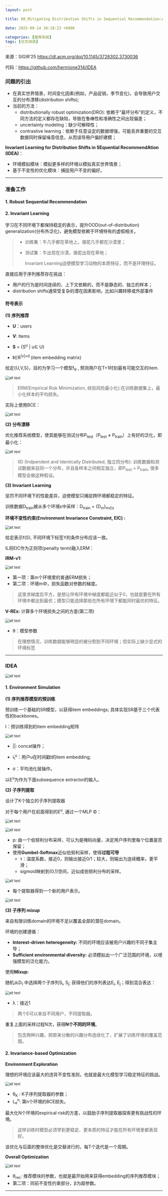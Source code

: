 ```yaml
---
layout: post

title: 08_Mitigating Distribution Shifts in Sequential Recommendation:An Invariance Perspective

date: 2025-09-14 10:18:23 +0900

categories: [推荐系统]
tags: [论文阅读]
---
```


来源：SIGIR‘25 https://dl.acm.org/doi/10.1145/3726302.3730036

代码：https://github.com/hermione314/IDEA

### 问题的引出

- 在真实世界情景，时间变化因素(例如，产品促销，季节变化)，会导致用户交互的分布漂移(distribution shifts);
- 当前的方法：
  - distributionally robust optimization(DRO): 依赖于“最坏分布”的定义，不同方法的定义都存在缺陷，导致在鲁棒性和准确性之间出现偏差；
  - uncertainty modeling：缺少可解释性；
  - contrastive learning：依赖于任意设定的数据增强，可能丢弃重要的交互数据同时保留噪音信息，从而误导用户偏好建模；

**Invariant  Learning for Distribution Shifts in SEquential RecommendAtion (IDEA)**：

- 环境模拟模块：模拟更多样的环境以模拟真实世界情景；
- 基于不变性的优化模块：捕捉用户不变的偏好。

****

### 准备工作

#### 1. Robust Sequential Recommendation

#### 2. Invariant Learning

学习在不同环境下都保持稳定的表示，提升OOD(out-of-distribution) generalization(分布外泛化)，避免模型依赖于环境特有的虚假相关。

> - 训练集：牛几乎都在草地上，骆驼几乎都在沙漠里；
>
> - 测试集：牛出现在沙漠，骆驼出现在草地；
>
>   Invariant Learning迫使模型学习动物的本质特征，而不是环境特征。

直接应用于序列推荐存在挑战：

- 用户的行为是时间连续的、上下文依赖的，而不是静态的、独立的样本；
- distribution shifts通常受复杂的潜在因素影响，比如兴趣转移或外部事件

#### 符号表示

**(1) 序列推荐**

- **U**：users     

-  **V**:  items    
-  **S** = {S<sup>u</sup> | u∈ U}    
-  **I**∈R<sup>|v|×d </sup>(item embedding matrix)

给定{U,V,S}，目的为学习一个模型f<sub>θ</sub> , 预测用户在T+1时刻最有可能交互的item.

<p>
    <img src="https://hhhi21g.github.io/assets/img/SR/ar08/a0.png" alt="alt text" style="zoom:80%;" />
</p>

> ERM(Empirical Risk Minimization, 经验风险最小化):在训练数据集上，最小化样本的平均损失。

实际上使用BCE：

<p>
    <img src="https://hhhi21g.github.io/assets/img/SR/ar08/a1.png" alt="alt text" style="zoom:80%;" />
</p>

**(2) 分布漂移**

优化推荐系统模型，使其能够在测试分布P<sub>test</sub>（P<sub>test</sub> ≠ P<sub>train</sub>）上有好的泛化，即最小化：

<p>
    <img src="https://hhhi21g.github.io/assets/img/SR/ar08/a2.png" alt="alt text" style="zoom:80%;" />
</p>

> IID (Indpendent and Identically Distributed, 独立同分布): 训练数据和测试数据来自同一个分布，并且各样本之间相互独立，即P<sub>test</sub> = P<sub>train</sub>,  很多模型会做这种假设。

**(3) Invariant Learning**

惩罚不同环境下的性能差异，迫使模型只捕捉跨环境都稳定的特征。

训练数据D<sub>train</sub>被从多个环境ε中采样：D<sub>train</sub> = {D<sub>m</sub>}<sub>m∈ε</sub>

**环境不变性约束(Environment Invariance Constraint, EIC) :**

<p>
    <img src="https://hhhi21g.github.io/assets/img/SR/ar08/a3.png" alt="alt text" style="zoom:80%;" />
</p>

给定表示f(S), 不同环境下标签Y的条件分布应该一致。

IL将EIC作为正则项(penalty term)融入ERM：

**IRM-v1:**

<p>
    <img src="https://hhhi21g.github.io/assets/img/SR/ar08/a4.png" alt="alt text" style="zoom:80%;" />
</p>

- 第一项：第m个环境里的普通ERM损失；
- 第二项：环境m中，损失函数对参数的梯度。

> 这里求梯度后平方，是想让所有环境中梯度都能近似于0，也就是要在所有环境中都达到最优；模型只能选择那些在所有环境下都能同时最优的特征。

**V-REx:** 计算多个环境损失之间的方差(第二项)

<p>
    <img src="https://hhhi21g.github.io/assets/img/SR/ar08/a5.png" alt="alt text" style="zoom:80%;" />
</p>

- θ：模型参数

> 在理想情况，训练数据能够明显的被分割到不同环境；但实际上缺少显式的环境标签

****

### IDEA

<p>
    <img src="https://hhhi21g.github.io/assets/img/SR/ar08/a15.png" alt="alt text" style="zoom:80%;" />
</p>

#### 1. Environment Simulation

**(1) 序列推荐模型的预训练**

预训练一个基础的SR模型，以获得item embeddings; 具体实现SR基于三个代表性的backbones。

I：预训练得到的item embedding矩阵

<p>
    <img src="https://hhhi21g.github.io/assets/img/SR/ar08/a7.png" alt="alt text" style="zoom:80%;" />
</p>

- \|\|: concat操作；
- i<sub>t</sub><sup>u</sup>：用户u在时间戳t的item embedding;

- σ：平均池化层操作。

以E<sup>u</sup>为作为下面subsequence extractor的输入。

**(2) 子序列提取**

设计了K个独立的子序列提取器

对于每个用户在前面得到的E<sup>u</sup>, 通过一个MLP Φ：

<p>
    <img src="https://hhhi21g.github.io/assets/img/SR/ar08/a8.png" alt="alt text" style="zoom:80%;" />
</p>

<p>
    <img src="https://hhhi21g.github.io/assets/img/SR/ar08/a9.png" alt="alt text" style="zoom:80%;" />
</p>

- p: 由一个伯努利分布采样，可认为是掩码向量，决定用户序列里每个位置是否保留；
- 使用**Gumbel-Softmax**近似伯努利采样，使得**过程可导**
  - τ：温度系数，接近0，则输出接近0/1；较大，则输出为连续概率，更平滑；
  - sigmoid映射到(0,1)空间，近似成伯努利分布的采样。

<p>
    <img src="https://hhhi21g.github.io/assets/img/SR/ar08/a10.png" alt="alt text" style="zoom:80%;" />
</p>

- 每个提取器得到一个新的用户表示。

<p>
    <img src="https://hhhi21g.github.io/assets/img/SR/ar08/a12.png" alt="alt text" style="zoom:80%;" />
</p>

**(3) 子序列 mixup**

来自有限训练domain的环境不足以覆盖全部的潜在domain。

环境的创建遵循：

- **Interest-driven heterogeneity:** 不同的环境应该被用户兴趣的不同子集主导；
- **Sufficient environmental diversity:** 必须模拟出一个广泛范围的环境，以增强模型的泛化能力。

使用**Mixup:**

随机从D<sub>1</sub> 中选择两个子序列S<sub>i</sub>, S<sub>j</sub>; 获得他们的序列表达E<sub>i</sub>, E<sub>j</sub>；得到混合表达：

<p>
    <img src="https://hhhi21g.github.io/assets/img/SR/ar08/a11.png" alt="alt text" style="zoom:80%;" />
</p>

- λ：接近1

> 两个E可以来自不同用户，不同提取器。

重复上面的采样过程N次，获得**N个不同的环境**。

> 包含两种兴趣，把原来分散的兴趣分布连续化了，扩展了训练环境的覆盖范围。

#### 2. Invariance-based Optimization

**Environment Exploration**

理想的环境应该最大的违背不变性准则，也就是最大化模型学习稳定特征的挑战。

<p>
    <img src="https://hhhi21g.github.io/assets/img/SR/ar08/a13.png" alt="alt text" style="zoom:80%;" />
</p>

- θ<sub>K</sub> : K子序列提取器的参数；
- L<sub>e</sub><sup>n</sup>: 第n个环境的BCE损失。

最大化N个环境的expirical risk的方差，以鼓励子序列提取器探索更有挑战性的环境。

> 这样训练时模型必须学到更稳定、更本质的特征才能在所有环境里都表现好。

该优化与后面的整体优化是交替进行的，每T个迭代是一个周期。

**Overall Optimization**

<p>
    <img src="https://hhhi21g.github.io/assets/img/SR/ar08/a14.png" alt="alt text" style="zoom:80%;" />
</p>

- θ<sub>rec</sub>: 推荐模块的参数，也就是最开始用来获得embedding的序列推荐模块；
- 第二项：同前不变性约束部分，β为超参数。

****